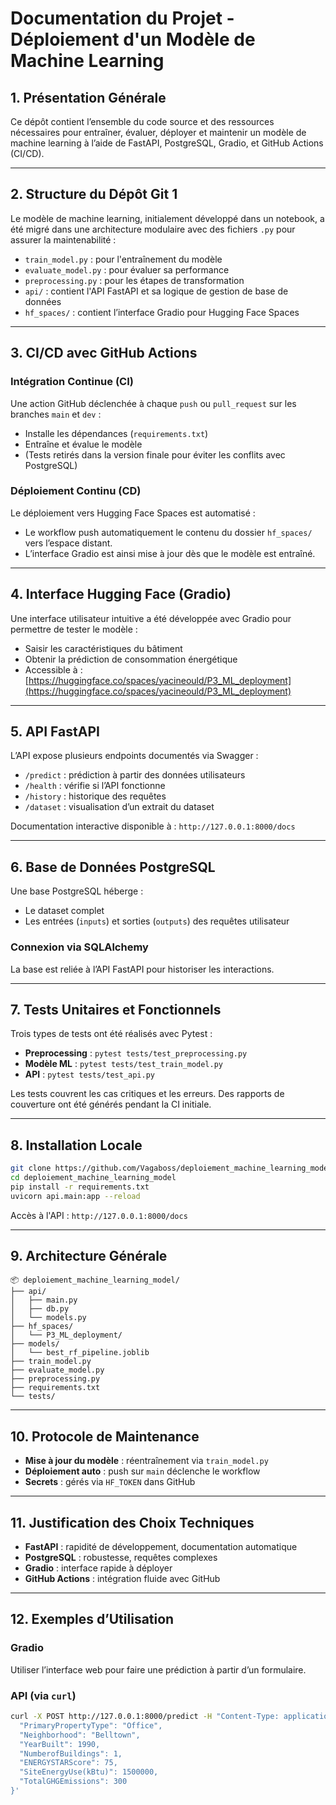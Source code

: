 # Documentation du Projet - Déploiement d'un Modèle de Machine Learning

## 1. Présentation Générale

Ce dépôt contient l’ensemble du code source et des ressources nécessaires pour entraîner, évaluer, déployer et maintenir un modèle de machine learning à l’aide de FastAPI, PostgreSQL, Gradio, et GitHub Actions (CI/CD).

---

## 2. Structure du Dépôt Git 1

Le modèle de machine learning, initialement développé dans un notebook, a été migré dans une architecture modulaire avec des fichiers `.py` pour assurer la maintenabilité :

- `train_model.py` : pour l'entraînement du modèle
- `evaluate_model.py` : pour évaluer sa performance
- `preprocessing.py` : pour les étapes de transformation
- `api/` : contient l'API FastAPI et sa logique de gestion de base de données
- `hf_spaces/` : contient l’interface Gradio pour Hugging Face Spaces

---

## 3. CI/CD avec GitHub Actions

### Intégration Continue (CI)

Une action GitHub déclenchée à chaque `push` ou `pull_request` sur les branches `main` et `dev` :

- Installe les dépendances (`requirements.txt`)
- Entraîne et évalue le modèle
- (Tests retirés dans la version finale pour éviter les conflits avec PostgreSQL)

### Déploiement Continu (CD)

Le déploiement vers Hugging Face Spaces est automatisé :
- Le workflow push automatiquement le contenu du dossier `hf_spaces/` vers l’espace distant.
- L’interface Gradio est ainsi mise à jour dès que le modèle est entraîné.

---

## 4. Interface Hugging Face (Gradio)

Une interface utilisateur intuitive a été développée avec Gradio pour permettre de tester le modèle :

- Saisir les caractéristiques du bâtiment
- Obtenir la prédiction de consommation énergétique
- Accessible à : [https://huggingface.co/spaces/yacineould/P3_ML_deployment](https://huggingface.co/spaces/yacineould/P3_ML_deployment)

---

## 5. API FastAPI

L’API expose plusieurs endpoints documentés via Swagger :

- `/predict` : prédiction à partir des données utilisateurs
- `/health` : vérifie si l’API fonctionne
- `/history` : historique des requêtes
- `/dataset` : visualisation d’un extrait du dataset

Documentation interactive disponible à : `http://127.0.0.1:8000/docs`

---

## 6. Base de Données PostgreSQL

Une base PostgreSQL héberge :

- Le dataset complet
- Les entrées (`inputs`) et sorties (`outputs`) des requêtes utilisateur

### Connexion via SQLAlchemy

La base est reliée à l’API FastAPI pour historiser les interactions.

---

## 7. Tests Unitaires et Fonctionnels

Trois types de tests ont été réalisés avec Pytest :

- **Preprocessing** : `pytest tests/test_preprocessing.py`
- **Modèle ML** : `pytest tests/test_train_model.py`
- **API** : `pytest tests/test_api.py`

Les tests couvrent les cas critiques et les erreurs. Des rapports de couverture ont été générés pendant la CI initiale.

---

## 8. Installation Locale

```bash
git clone https://github.com/Vagaboss/deploiement_machine_learning_model.git
cd deploiement_machine_learning_model
pip install -r requirements.txt
uvicorn api.main:app --reload
```

Accès à l'API : `http://127.0.0.1:8000/docs`

---

## 9. Architecture Générale

```
📦 deploiement_machine_learning_model/
├── api/
│   ├── main.py
│   ├── db.py
│   └── models.py
├── hf_spaces/
│   └── P3_ML_deployment/
├── models/
│   └── best_rf_pipeline.joblib
├── train_model.py
├── evaluate_model.py
├── preprocessing.py
├── requirements.txt
└── tests/
```

---

## 10. Protocole de Maintenance

- **Mise à jour du modèle** : réentraînement via `train_model.py`
- **Déploiement auto** : push sur `main` déclenche le workflow
- **Secrets** : gérés via `HF_TOKEN` dans GitHub

---

## 11. Justification des Choix Techniques

- **FastAPI** : rapidité de développement, documentation automatique
- **PostgreSQL** : robustesse, requêtes complexes
- **Gradio** : interface rapide à déployer
- **GitHub Actions** : intégration fluide avec GitHub

---

## 12. Exemples d’Utilisation

### Gradio

Utiliser l’interface web pour faire une prédiction à partir d’un formulaire.

### API (via `curl`)

```bash
curl -X POST http://127.0.0.1:8000/predict -H "Content-Type: application/json" -d '{
  "PrimaryPropertyType": "Office",
  "Neighborhood": "Belltown",
  "YearBuilt": 1990,
  "NumberofBuildings": 1,
  "ENERGYSTARScore": 75,
  "SiteEnergyUse(kBtu)": 1500000,
  "TotalGHGEmissions": 300
}'
```
